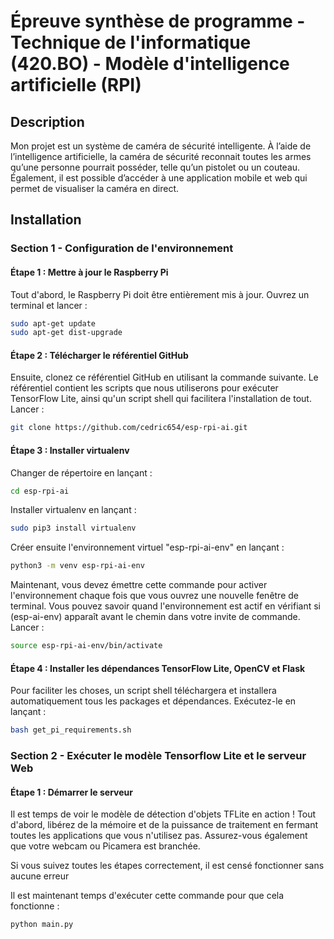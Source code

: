 # Épreuve synthèse de programme - Technique de l'informatique (420.BO) - Modèle d'intelligence artificielle (RPI)

## Description

Mon projet est un système de caméra de sécurité intelligente. À l’aide de l’intelligence artificielle, la caméra de sécurité reconnait toutes les armes qu’une personne pourrait posséder, telle qu’un pistolet ou un couteau. Également, il est possible d’accéder à une application mobile et web qui permet de visualiser la caméra en direct.

## Installation

### Section 1 - Configuration de l'environnement

#### Étape 1 : Mettre à jour le Raspberry Pi

Tout d'abord, le Raspberry Pi doit être entièrement mis à jour. Ouvrez un terminal et lancer :

```bash
sudo apt-get update
sudo apt-get dist-upgrade
```

#### Étape 2 : Télécharger le référentiel GitHub

Ensuite, clonez ce référentiel GitHub en utilisant la commande suivante. Le référentiel contient les scripts que nous utiliserons pour exécuter TensorFlow Lite, ainsi qu'un script shell qui facilitera l'installation de tout. Lancer :

```bash
git clone https://github.com/cedric654/esp-rpi-ai.git
```

#### Étape 3 : Installer virtualenv

Changer de répertoire en lançant :

```bash
cd esp-rpi-ai
```

Installer virtualenv en lançant :

```bash
sudo pip3 install virtualenv
```

Créer ensuite l'environnement virtuel "esp-rpi-ai-env" en lançant :

```bash
python3 -m venv esp-rpi-ai-env
```

Maintenant, vous devez émettre cette commande pour activer l'environnement chaque fois que vous ouvrez une nouvelle fenêtre de terminal. Vous pouvez savoir quand l'environnement est actif en vérifiant si (esp-ai-env) apparaît avant le chemin dans votre invite de commande. Lancer :

```bash
source esp-rpi-ai-env/bin/activate
```

#### Étape 4 : Installer les dépendances TensorFlow Lite, OpenCV et Flask

Pour faciliter les choses, un script shell téléchargera et installera automatiquement tous les packages et dépendances. Exécutez-le en lançant :

```bash
bash get_pi_requirements.sh
```

### Section 2 - Exécuter le modèle Tensorflow Lite et le serveur Web

#### Étape 1 : Démarrer le serveur

Il est temps de voir le modèle de détection d'objets TFLite en action ! Tout d'abord, libérez de la mémoire et de la puissance de traitement en fermant toutes les applications que vous n'utilisez pas. Assurez-vous également que votre webcam ou Picamera est branchée.

Si vous suivez toutes les étapes correctement, il est censé fonctionner sans aucune erreur

Il est maintenant temps d'exécuter cette commande pour que cela fonctionne :

```bash
python main.py
```
